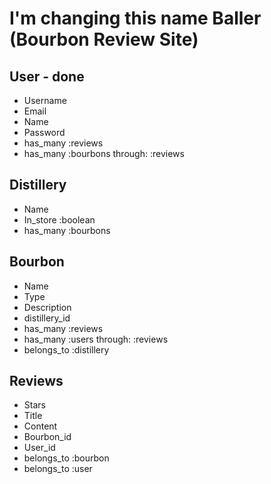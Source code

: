# I'm changing this name Baller (Bourbon Review Site)

## User - done

- Username
- Email
- Name
- Password
 - has_many :reviews
 - has_many :bourbons through: :reviews

## Distillery

- Name
- In_store :boolean
- has_many :bourbons

## Bourbon

- Name
- Type
- Description
- distillery_id
- has_many :reviews
- has_many :users through: :reviews
- belongs_to :distillery

## Reviews

- Stars
- Title
- Content
- Bourbon_id
- User_id
- belongs_to :bourbon
- belongs_to :user
